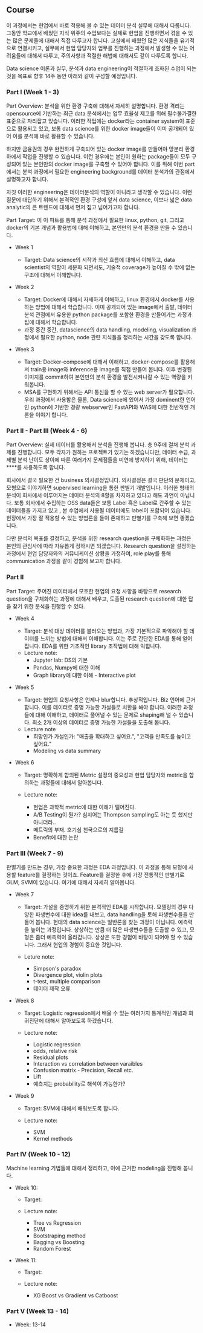 ## Course

이 과정에서는 현업에서 바로 적용해 볼 수 있는 데이터 분석 실무에 대해서 다룹니다.
그동안 학교에서 배웠던 지식 위주의 수업보다는 실제로 현업을 진행하면서 겪을 수 있는 많은 문제들에 대해서 직접 다루고자 합니다.
교실에서 배웠던 많은 지식들을 유기적으로 연결시키고, 실무에서 현업 담당자와 업무를 진행하는 과정에서 발생할 수 있는 어려움들에 대해서 다루고, 주의사항과 적절한 해법에 대해서도 같이 다루도록 합니다.

Data science 이론과 실무, 분석과 data engineering이 적절하게 조화된 수업이 되는 것을 목표로 향후 14주 동안 아래와 같이 구성할 예정입니다.



### **Part I** (Week 1 - 3)

Part Overview: 분석을 위한 환경 구축에 대해서 자세히 설명합니다. 환경 격리는 opensource에 기반하는 최근 data 분석에서는 업무 효율성 제고를 위해 필수불가결한 표준으로 자리잡고 있습니다. 이러한 작업에는 docker라는 container system이 표준으로 활용되고 있고, 보통 data science를 위한 docker image들이 이미 공개되어 있어 이를 분석에 바로 활용할 수 있습니다. 

하지만 금융권의 경우 완전하게 구축되어 있는 docker image를 만들어야 망분리 환경 하에서 작업을 진행할 수 있습니다. 이런 경우에는 본인이 원하는 package들이 모두 구성되어 있는 본인만의 docker image를 구축할 수 있어야 합니다. 이를 위해 이번 part에서는 분석 과정에서 필요한 engineering background를 데이터 분석가의 관점에서 설명하고자 합니다. 

자칫 이러한 engineering은 데이터분석의 역할이 아니라고 생각할 수 있습니다. 이런 질문에 대답하기 위해서 본격적인 환경 구성에 앞서 data science, 이보다 넓은 data analytic의 큰 트렌드에 대해서 먼저 짚고 넘어가고자 합니다.

Part Target: 이 이 파트를 통해 분석 과정에서 필요한 linux, python, git, 그리고 docker의 기본 개념과 활용법에 대해 이해하고, 본인만의 분석 환경을 만들 수 있습니다.

- Week 1
  - Target: Data science의 시작과 최신 흐름에 대해서 이해하고, data scientist의 역할이 세분화 되면서도, 기술적 coverage가 높아질 수 밖에 없는 구조에 대해서 이해합니다.

- Week 2
  - Target: Docker에 대해서 자세하게 이해하고, linux 환경에서 docker를 사용하는 방법에 대해서 학습합니다. 이미 공개되어 있는 image에서 출발, 데이터 분석 관점에서 유용한 python package를 포함한 환경을 만들어가는 과정과 팁에 대해서 학습합니다.
  - 과정 중간 중간, datascience의 data handling, modeling, visualization 과정에서 필요한 python, node 관련 지식들을 정리하는 시간을 갖도록 합니다. 

- Week 3
    - Target: Docker-compose에 대해서 이해하고, docker-compose를 활용해서 train용 image와 inference용 image를 직접 만들어 봅니다. 이후 변경된 이미지를 commit하여 본인만의 분석 환경을 발전시켜나갈 수 있는 역량을 키워봅니다.
    - MSA를 구현하기 위해서는 API 통신을 할 수 있는 web server가 필요합니다. 우리 과정에서 사용함은 물론, Data science에 있어서 가장 dominent한 언어인 python에 기반한 경량 webserver인 FastAPI와 WAS에 대한 전반적인 개론을 이야기 합니다.

### **Part II - Part III** (Week 4 - 6)

Part Overview: 실제 데이터를 활용해서 분석을 진행해 봅니다. 총 9주에 걸쳐 분석 과제를 진행합니다. 
모두 각자가 원하는 프로젝트가 있기는 하겠습니다만, 데이터 수급, 과제별 분석 난이도 상이에 따른 여러가지 문제점들을 미연에 방지하기 위해, 데이터는 ****를 사용하도록 합니다. 

회사에서 결국 필요한 건 business 의사결정입니다. 의사결정은 결국 판단의 문제이고, 모형으로 이야기하면 supervised learning을 통한 판별기 개발입니다. 이러한 형태의 분석이 회사에서 이루어지는 데이터 분석의 8할을 차지하고 있다고 해도 과언이 아닙니다. 
보통 회사에서 수집하는 OSS data들은 보통 Label 혹은 Label로 간주할 수 있는 데이터들을 가지고 있고 , 본 수업에서 사용될 데이터에도 label이 포함되어 있습니다. 현장에서 가장 잘 적용할 수 있는 방법론을 들이 존재하고 판별기를 구축해 보면 좋겠습니다.

다만 분석의 목표를 결정하고, 분석을 위한 research question을 구체화하는 과정은 본인의 관심사에 따라 자유롭게 정하시면 되겠습니다.
Research question을 설정하는 과정에서 현업 담당자와의 커뮤니케이션 상황을 가정하여, role play를 통해 communication 과정을 같이 경험해 보고자 합니다. 


### **Part II**


Part Target: 주어진 데이터에서 모호한 현업의 요청 사항을 바탕으로 research question을 구체화하는 과정에 대해서 배우고, 도출된 research question에 대한 답을 찾기 위한 분석을 진행할 수 있다.

- Week 4
    - Target: 분석 대상 데이터를 불러오는 방법과, 가장 기본적으로 파악해야 할 데이터를 느끼는 방법에 대해서 이해합니다. 이는 주로 간단한 EDA를 통해 얻어집니다. EDA를 위한 기초적인 library 조작법에 대해 익힙니다.
    - Lecture note:
        - Jupyter lab: DS의 기본
        - Pandas, Numpy에 대한 이해
        - Graph library에 대한 이해 - Interactive plot
    
    
- Week 5
    - Target: 현업의 요청사항은 언제나 blur합니다. 추상적입니다. Biz 언어에 근거합니다. 이를 데이터로 증명 가능한 가설들로 치환을 해야 합니다. 이러한 과정들에 대해 이해하고, 데이터로 풀어낼 수 있는 문제로 shaping해 낼 수 있습니다. 최소 2개 이상의 데이터로 증명 가능한 가설들을 도출해 봅니다.
    - Lecture note
        - 희망인가 가설인가: "매출을 확대하고 싶어요.", "고객을 만족도를 높이고 싶어요." 
        - Modeling vs data summary



- Week 6
    - Target: 명확하게 합의된 Metric 설정의 중요성과 현업 담당자와 metric을 합의하는 과정들에 대해서 알아봅니다. 

    - Lecture note:
        - 현업은 과학적 metric에 대한 이해가 떨어진다.
        - A/B Testing이 뭔가? 심지어는 Thompson sampling도 아는 듯 했지만 아니더라..
        - 메트릭의 부재. 호기심 천국으로의 지름길
        - Benefit에 대한 논란




### **Part III** (Week 7 - 9)

판별기를 만드는 경우, 가장 중요한 과정은 EDA 과정입니다. 이 과정을 통해 모형에 사용할 feature를 결정하는 것이죠. Feature를 결정한 후에 가장 전통적인 판별기로 GLM, SVM이 있습니다. 여기에 대해서 자세히 알아봅니다.

- Week 7
    - Target: 가설을 증명하기 위한 본격적인 EDA를 시작합니다. 모델링의 경우 다양한 파생변수에 대한 idea를 내보고, data handling을 토해 파생변수들을 만들어 봅니다. 현대의 data science는 일반론을 찾는 과정이 아닙니다. 예측력을 높이는 과정입니다. 상상하는 만큼 더 많은 파생변수들을 도출할 수 있고, 모형은 좀더 예측력이 올라갑니다. 상상은 또한 경험이 바탕이 되어야 할 수 있습니다. 그래서 현업의 경험이 중요한 것입니다.

    - Leture note:
        - Simpson's paradox
        - Divergence plot, violin plots
        - t-test, multiple comparison
        - 데이터 제작 오류



- Week 8
    - Target: Logistic regression에서 배울 수 있는 여러가지 통계적인 개념과 회귀진단에 대해서 알아보도록 하겠습니다.
    
    - Lecture note:
        - Logistic regression
        - odds, relative risk
        - Residual plots
        - Interaction vs correlation between varaibles
        - Confusion matrix - Precision, Recall etc.
        - Lift
        - 예측치는 probability로 해석이 가능한가?


- Week 9
    - Target: SVM에 대해서 배워보도록 합니다.

    - Lecture note:
        - SVM
        - Kernel methods



### **Part IV** (Week 10 - 12)

Machine learning 기법들에 대해서 정리하고, 이에 근거한 modeling을 진행해 봅니다.

- Week 10:
    - Target:

    - Lecture note:
        - Tree vs Regression
        - SVM
        - Bootstraping method
        - Bagging vs Boosting
        - Random Forest
        
        
        
- Week 11:
    - Target:
    
    - Lecture note:
        - XG Boost vs Gradient  vs Catboost


### **Part V** (Week 13 - 14)

- Week: 13-14